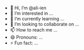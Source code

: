- 👋 Hi, I’m @ali-ien
- 👀 I’m interested in ...
- 🌱 I’m currently learning ...
- 💞️ I’m looking to collaborate on ...
- 📫 How to reach me ...
- 😄 Pronouns: ...
- ⚡ Fun fact: ...

<!---
ali-ien/ali-ien is a ✨ special ✨ repository because its `README.md` (this file) appears on your GitHub profile.
You can click the Preview link to take a look at your changes.
--->
